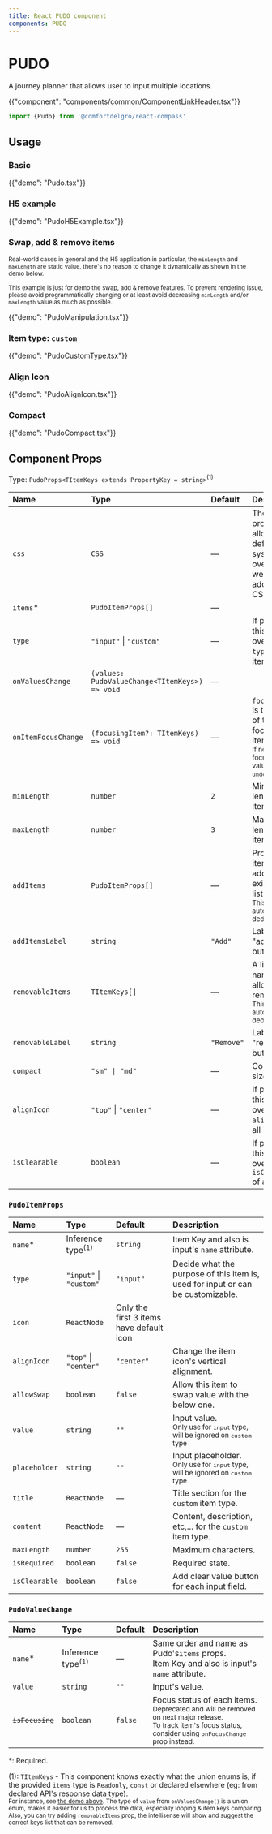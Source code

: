 ```yaml
---
title: React PUDO component
components: PUDO
---
```


# PUDO

<p class="description">A journey planner that allows user to input multiple locations.</p>

{{"component": "components/common/ComponentLinkHeader.tsx"}}

```jsx
import {Pudo} from '@comfortdelgro/react-compass'
```

## Usage

### Basic

{{"demo": "Pudo.tsx"}}

### H5 example

{{"demo": "PudoH5Example.tsx"}}

### Swap, add & remove items

<small>
Real-world cases in general and the H5 application in particular, the <code>minLength</code> and <code>maxLength</code> are static value, there's no reason to change it dynamically as shown in the demo below.

This example is just for demo the swap, add & remove features. To prevent rendering issue, please avoid programmatically changing or at least avoid decreasing `minLength` and/or `maxLength` value as much as possible.
</small>

{{"demo": "PudoManipulation.tsx"}}

### Item type: `custom`

{{"demo": "PudoCustomType.tsx"}}

### Align Icon

{{"demo": "PudoAlignIcon.tsx"}}

### Compact

{{"demo": "PudoCompact.tsx"}}

## Component Props

Type: `PudoProps<TItemKeys extends PropertyKey = string>`<sup>(1)</sup>

| Name                | Type                                           | Default    | Description                                                                                                                 |
| :------------------ | :--------------------------------------------- | :--------- | :-------------------------------------------------------------------------------------------------------------------------- |
| `css`               | `CSS`                                          | —          | The system prop that allows defining system overrides as well as additional CSS styles.                                     |
| `items`\*           | `PudoItemProps[]`                              | —          |                                                                                                                             |
| `type`              | `"input"` \| `"custom"`                        | —          | If provided, this prop will override the `type` of all items.                                                               |
| `onValuesChange`    | `(values: PudoValueChange<TItemKeys>) => void` | —          |                                                                                                                             |
| `onItemFocusChange` | `(focusingItem?: TItemKeys) => void`           | —          | `focusingItem` is the name of the focused item.<br/><small>If no items are focusing, the value will be `undefined`.</small> |
| `minLength`         | `number`                                       | `2`        | Minimum length of list items.                                                                                               |
| `maxLength`         | `number`                                       | `3`        | Maximum length of list items.                                                                                               |
| `addItems`          | `PudoItemProps[]`                              | —          | Provide a items list to add to the existing item list.<br/><small>This list will be automatically deduplicated.</small>     |
| `addItemsLabel`     | `string`                                       | `"Add"`    | Label for the "add" button.                                                                                                 |
| `removableItems`    | `TItemKeys[]`                                  | —          | A list of item name that allowed to remove.<br/><small>This list will be automatically deduplicated.</small>                |
| `removableLabel`    | `string`                                       | `"Remove"` | Label for the "remove" button.                                                                                              |
| `compact`           | `"sm" \| "md"`                                 | —          | Compact size                                                                                                                |
| `alignIcon`         | `"top"` \| `"center"`                          | —          | If provided, this prop will override the `alignIcon` of all items.                                                          |
| `isClearable`       | `boolean`                                      | —          | If provided, this prop will override the `isClearable` of all items.                                                        |

### `PudoItemProps`

| Name          | Type                         | Default                                  | Description                                                                                       |
| :------------ | :--------------------------- | :--------------------------------------- | :------------------------------------------------------------------------------------------------ |
| `name`\*      | Inference type<sup>(1)</sup> | `string`                                 | Item Key and also is input's `name` attribute.                                                    |
| `type`        | `"input"` \| `"custom"`      | `"input"`                                | Decide what the purpose of this item is, used for input or can be customizable.                   |
| `icon`        | `ReactNode`                  | Only the first 3 items have default icon |                                                                                                   |
| `alignIcon`   | `"top"` \| `"center"`        | `"center"`                               | Change the item icon's vertical alignment.                                                        |
| `allowSwap`   | `boolean`                    | `false`                                  | Allow this item to swap value with the below one.                                                 |
| `value`       | `string`                     | `""`                                     | Input value.<br/><small>Only use for `input` type, will be ignored on `custom` type</small>       |
| `placeholder` | `string`                     | `"" `                                    | Input placeholder.<br/><small>Only use for `input` type, will be ignored on `custom` type</small> |
| `title`       | `ReactNode`                  | —                                        | Title section for the `custom` item type.                                                         |
| `content`     | `ReactNode`                  | —                                        | Content, description, etc,... for the `custom` item type.                                         |
| `maxLength`   | `number`                     | `255`                                    | Maximum characters.                                                                               |
| `isRequired`  | `boolean`                    | `false`                                  | Required state.                                                                                   |
| `isClearable` | `boolean`                    | `false`                                  | Add clear value button for each input field.                                                      |

### `PudoValueChange`

| Name                               | Type                         | Default | Description                                                                                                                                                                         |
| :--------------------------------- | :--------------------------- | :------ | :---------------------------------------------------------------------------------------------------------------------------------------------------------------------------------- |
| `name`\*                           | Inference type<sup>(1)</sup> | —       | Same order and name as Pudo's`items` props.<br/>Item Key and also is input's `name` attribute.                                                                                      |
| `value`                            | `string`                     | `""`    | Input's value.                                                                                                                                                                      |
| <code><del>isFocusing</del></code> | `boolean`                    | `false` | Focus status of each items.<br/><small>Deprecated and will be removed on next major release.<br/>To track item's focus status, consider using `onFocusChange` prop instead.</small> |

\*: Required.

(1): `TItemKeys` - This component knows exactly what the union enums is, if the provided `items` type is `Readonly`, `const` or declared elsewhere (eg: from declared API's response data type).<br/>
<small>For instance, see <a href="#basic">the demo above</a>. The type of `value` from `onValuesChange()` is a union enum, makes it easier for us to process the data, especially looping & item keys comparing.
Also, you can try adding `removableItems` prop, the intellisense will show and suggest the correct keys list that can be removed.</small>
